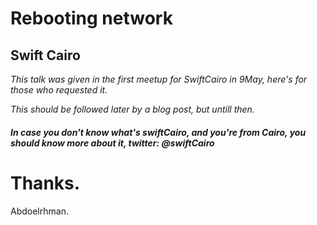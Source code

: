 # Rebooting network

## Swift Cairo
<I>This talk was given in the first meetup for SwiftCairo in 9May, here's for those who requested it.

This should be followed later by a blog post, but untill then. 

#### In case you don't know what's swiftCairo, and you're from Cairo, you should know more about it, twitter: @swiftCairo

</I>

# Thanks.
Abdoelrhman.